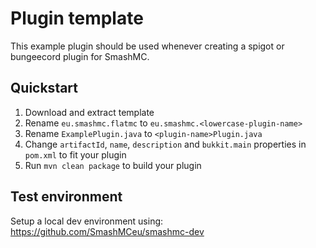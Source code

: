 # Plugin template

This example plugin should be used whenever creating a spigot or bungeecord plugin for SmashMC.

## Quickstart
1. Download and extract template
2. Rename `eu.smashmc.flatmc` to `eu.smashmc.<lowercase-plugin-name>`
3. Rename `ExamplePlugin.java` to `<plugin-name>Plugin.java`
4. Change `artifactId`, `name`, `description` and `bukkit.main` properties in `pom.xml` to fit your plugin
5. Run `mvn clean package` to build your plugin


## Test environment
Setup a local dev environment using:
https://github.com/SmashMCeu/smashmc-dev
